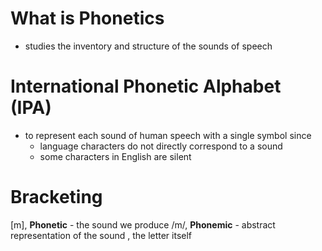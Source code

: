 # What is Phonetics
- studies the inventory and structure of the sounds of speech
# International Phonetic Alphabet (IPA)
- to represent each sound of human speech with a single symbol since
	- language characters do not directly correspond to a sound
	- some characters in English are silent
# Bracketing
[m], **Phonetic** - the sound we produce
/m/, **Phonemic** - abstract representation of the sound
<m>, the letter itself
